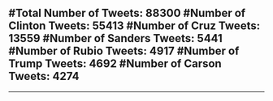 #Total Number of Tweets: 88300 
#Number of Clinton Tweets: 55413
#Number of Cruz Tweets: 13559
#Number of Sanders Tweets: 5441
#Number of Rubio Tweets: 4917
#Number of Trump Tweets: 4692
#Number of Carson Tweets: 4274
---
---
